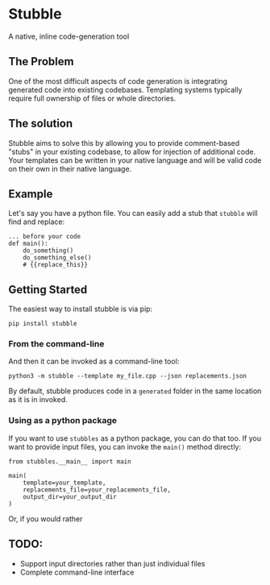 # Stubble
A native, inline code-generation tool

## The Problem
One of the most difficult aspects of code generation is integrating generated code into existing codebases. Templating systems typically require full ownership of files or whole directories.

## The solution
Stubble aims to solve this by allowing you to provide comment-based "stubs" in your existing codebase, to allow for injection of additional code. Your templates can be written in your native language and will be valid code on their own in their native language.

## Example
Let's say you have a python file. You can easily add a stub that `stubble` will find and replace:
```
... before your code
def main():
	do_something()
	do_something_else()
	# {{replace_this}}

```

## Getting Started
The easiest way to install stubble is via pip:

```
pip install stubble
```

### From the command-line
And then it can be invoked as a command-line tool:
```
python3 -m stubble --template my_file.cpp --json replacements.json
```

By default, stubble produces code in a `generated` folder in the same location as it is in invoked.

### Using as a python package
If you want to use `stubbles` as a python package, you can do that too. If you want to provide input files, you can invoke the `main()` method directly:

```
from stubbles.__main__ import main

main(
	template=your_template, 
	replacements_file=your_replacements_file, 
	output_dir=your_output_dir
)
```

Or, if you would rather

## TODO:
- Support input directories rather than just individual files
- Complete command-line interface
